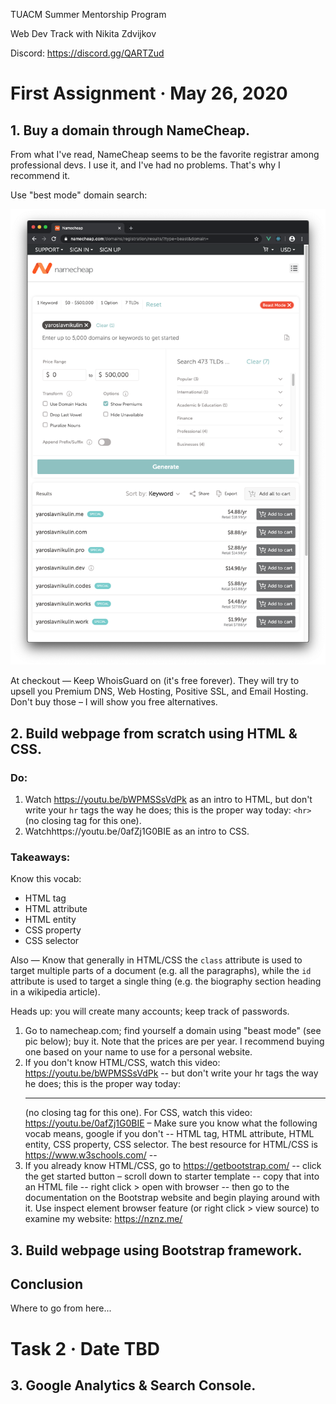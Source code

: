 TUACM Summer Mentorship Program

Web Dev Track with Nikita Zdvijkov

Discord: https://discord.gg/QARTZud

# First Assignment &middot; May 26, 2020

## 1. Buy a domain through NameCheap.

From what I've read, NameCheap seems to be the favorite registrar among professional devs. I use it, and I've had no problems. That's why I recommend it.

Use "best mode" domain search:

![NameCheap Beast Mode Domain Search](namecheap-beast-mode-demo-personal-website.png)

At checkout &mdash; Keep WhoisGuard on (it's free forever). They will try to upsell you Premium DNS, Web Hosting, Positive SSL, and Email Hosting. Don't buy those &ndash; I will show you free alternatives.

## 2. Build webpage from scratch using HTML & CSS.

### Do:

1. Watch https://youtu.be/bWPMSSsVdPk as an intro to HTML, but don't write your `hr` tags the way he does; this is the proper way today: `<hr>` (no closing tag for this one).
2. Watchhttps://youtu.be/0afZj1G0BIE as an intro to CSS.

### Takeaways:

Know this vocab: 
- HTML tag
- HTML attribute 
- HTML entity
- CSS property
- CSS selector

Also &mdash; Know that generally in HTML/CSS the `class` attribute is used to target multiple parts of a document (e.g. all the paragraphs), while the `id` attribute is used to target a single thing (e.g. the biography section heading in a wikipedia article).

Heads up: you will create many accounts; keep track of passwords.
1. Go to namecheap.com; find yourself a domain using "beast mode" (see pic below); buy it. Note that the prices are per year. I recommend buying one based on your name to use for a personal website.
2. If you don't know HTML/CSS, watch this video: https://youtu.be/bWPMSSsVdPk -- but don't write your hr tags the way he does; this is the proper way today: <hr> (no closing tag for this one). For CSS, watch this video: https://youtu.be/0afZj1G0BIE – Make sure you know what the following vocab means, google if you don't -- HTML tag, HTML attribute, HTML entity, CSS property, CSS selector.  The best resource for HTML/CSS is https://www.w3schools.com/ --
3. If you already know HTML/CSS, go to https://getbootstrap.com/ -- click the get started button – scroll down to starter template -- copy that into an HTML file -- right click > open with browser -- then go to the documentation on the Bootstrap website and begin playing around with it. Use inspect element browser feature (or right click > view source) to examine my website: https://nznz.me/



## 3. Build webpage using Bootstrap framework.

## Conclusion

Where to go from here...



# Task 2 &middot; Date TBD

## 3. Google Analytics & Search Console.



<!--

## Overview

1. Buy a domain through NameCheap.
2. Build a website using the Bootstrap framework.
3. Google Analytics & Search Console.
4. GitHub & Netlify for auto-deployment every time you push to the repo.
5. Cloudflare DNS.
6. URL shortener.
7. Email.

## 0. Intro



## 4. GitHub & Netlify for auto-deployment every time you push to the repo.

## 5. Cloudflare DNS.

## 6. URL shortener.

Demo: http://go.nznz.me/corona

## 7. Email.

## Conclusion

As you finish parts of the assignment, 

-->
